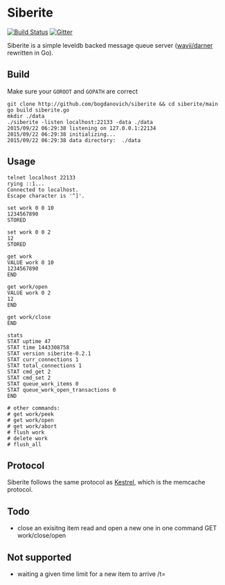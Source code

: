 # Siberite
[![Build Status](https://travis-ci.org/bogdanovich/siberite.svg?branch=master)](https://travis-ci.org/bogdanovich/siberite)
[![Gitter](https://badges.gitter.im/Join%20Chat.svg)](https://gitter.im/bogdanovich/siberite?utm_source=badge&utm_medium=badge&utm_campaign=pr-badge&utm_content=badge)

Siberite is a simple leveldb backed message queue server ([wavii/darner](https://github.com/wavii/darner) rewritten in Go).

## Build

Make sure your `GOROOT` and `GOPATH` are correct

```
git clone http://github.com/bogdanovich/siberite && cd siberite/main
go build siberite.go
mkdir ./data
./siberite -listen localhost:22133 -data ./data
2015/09/22 06:29:38 listening on 127.0.0.1:22134
2015/09/22 06:29:38 initializing...
2015/09/22 06:29:38 data directory:  ./data
```

## Usage

```
telnet localhost 22133
rying ::1...
Connected to localhost.
Escape character is '^]'.

set work 0 0 10
1234567890
STORED

set work 0 0 2
12
STORED

get work
VALUE work 0 10
1234567890
END

get work/open
VALUE work 0 2
12
END

get work/close
END

stats
STAT uptime 47
STAT time 1443308758
STAT version siberite-0.2.1
STAT curr_connections 1
STAT total_connections 1
STAT cmd_get 2
STAT cmd_set 2
STAT queue_work_items 0
STAT queue_work_open_transactions 0
END

# other commands:
# get work/peek
# get work/open
# get work/abort
# flush work
# delete work
# flush_all
```


## Protocol

Siberite follows the same protocol as [Kestrel](http://github.com/robey/kestrel/blob/master/docs/guide.md#memcache), which is the memcache
protocol.

## Todo

  - close an exisitng item read and open a new one in one command GET work/close/open

## Not supported

  - waiting a given time limit for a new item to arrive /t=<milliseconds>
